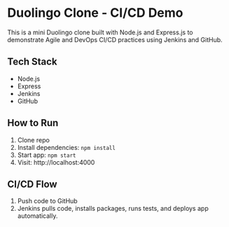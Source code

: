# Duolingo Clone - CI/CD Demo

This is a mini Duolingo clone built with Node.js and Express.js to demonstrate Agile and DevOps CI/CD practices using Jenkins and GitHub.

## Tech Stack
- Node.js
- Express
- Jenkins
- GitHub

## How to Run
1. Clone repo
2. Install dependencies: `npm install`
3. Start app: `npm start`
4. Visit: http://localhost:4000

## CI/CD Flow
1. Push code to GitHub
2. Jenkins pulls code, installs packages, runs tests, and deploys app automatically.
